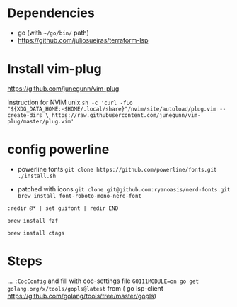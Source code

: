 # Dependencies
 - go (with `~/go/bin/` path)
 - https://github.com/juliosueiras/terraform-lsp

# Install vim-plug
https://github.com/junegunn/vim-plug

Instruction for NVIM unix
`sh -c 'curl -fLo "${XDG_DATA_HOME:-$HOME/.local/share}"/nvim/site/autoload/plug.vim --create-dirs \
       https://raw.githubusercontent.com/junegunn/vim-plug/master/plug.vim'`
# config powerline

- powerline fonts
`git clone https://github.com/powerline/fonts.git`
`./install.sh`

- patched with icons
`git clone git@github.com:ryanoasis/nerd-fonts.git`
`brew install font-roboto-mono-nerd-font`

`:redir @* | set guifont | redir END`

`brew install fzf`

`brew install ctags`
# Steps
...
`:CocConfig` and fill with coc-settings file
`GO111MODULE=on go get golang.org/x/tools/gopls@latest` from ( go lsp-client https://github.com/golang/tools/tree/master/gopls)
